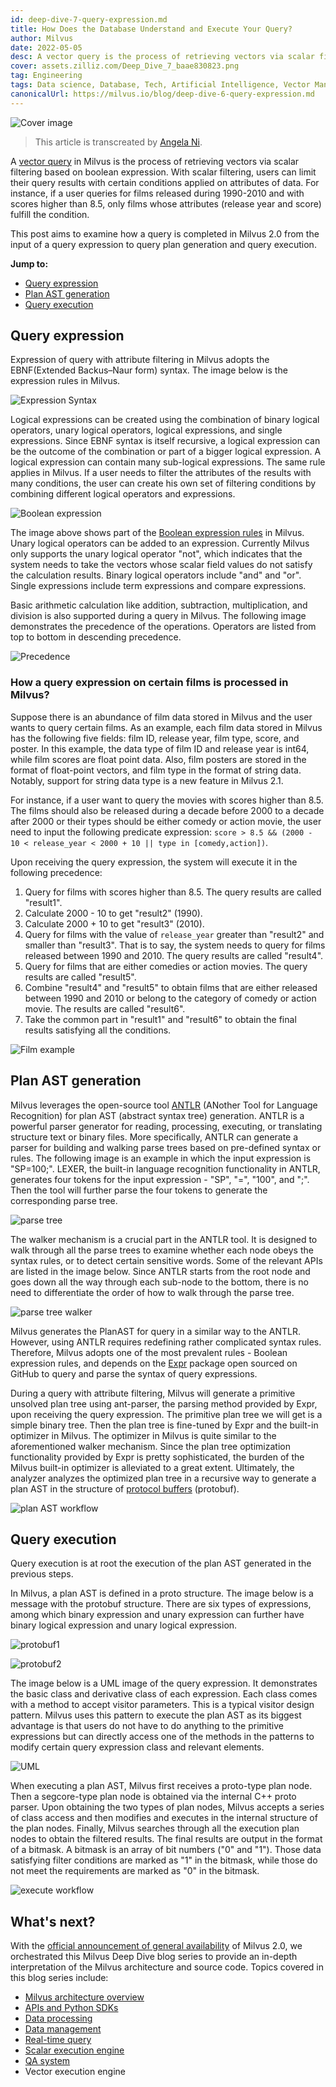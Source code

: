 ```yaml
---
id: deep-dive-7-query-expression.md
title: How Does the Database Understand and Execute Your Query?
author: Milvus
date: 2022-05-05
desc: A vector query is the process of retrieving vectors via scalar filtering.
cover: assets.zilliz.com/Deep_Dive_7_baae830823.png
tag: Engineering
tags: Data science, Database, Tech, Artificial Intelligence, Vector Management
canonicalUrl: https://milvus.io/blog/deep-dive-6-query-expression.md
---
```


![Cover image](https://assets.zilliz.com/Deep_Dive_7_baae830823.png "How Does the Database Understand and Execute Your Query?")

> This article is transcreated by [Angela Ni](https://www.linkedin.com/in/yiyun-n-2aa713163/).

A [vector query](https://milvus.io/docs/v2.0.x/query.md) in Milvus is the process of retrieving vectors via scalar filtering based on boolean expression. With scalar filtering, users can limit their query results with certain conditions applied on attributes of data. For instance, if a user queries for films released during 1990-2010 and with scores higher than 8.5, only films whose attributes (release year and score) fulfill the condition.

This post aims to examine how a query is completed in Milvus 2.0 from the input of a query expression to query plan generation and query execution. 

**Jump to:**
- [Query expression](#Query-expression)
- [Plan AST generation](#Plan-AST-generation)
- [Query execution](#Query-execution)

## Query expression

Expression of query with attribute filtering in Milvus adopts the EBNF(Extended Backus–Naur form) syntax. The image below is the expression rules in Milvus.

![Expression Syntax](https://assets.zilliz.com/Expression_Syntax_966493a5be.png "The EBNF syntax of a logical expression.")

Logical expressions can be created using the combination of binary logical operators, unary logical operators, logical expressions, and single expressions. Since EBNF syntax is itself recursive, a logical expression can be the outcome of the combination or part of a bigger logical expression. A logical expression can contain many sub-logical expressions. The same rule applies in Milvus. If a user needs to filter the attributes of the results with many conditions, the user can create his own set of filtering conditions by combining different logical operators and expressions.

![Boolean expression](https://assets.zilliz.com/Boolean_expression_1_dce12f8483.png "Boolean expression rules in Milvus.")

The image above shows part of the [Boolean expression rules](https://milvus.io/docs/v2.0.x/boolean.md) in Milvus. Unary logical operators can be added to an expression. Currently Milvus only supports the unary logical operator "not", which indicates that the system needs to take the vectors whose scalar field values do not satisfy the calculation results. Binary logical operators include "and" and "or". Single expressions include term expressions and compare expressions.

Basic arithmetic calculation like addition, subtraction, multiplication, and division is also supported during a query in Milvus. The following image demonstrates the precedence of the operations. Operators are listed from top to bottom in descending precedence.

![Precedence](https://assets.zilliz.com/Precedence_b8cfbdf17b.png "The precedence of operations in Milvus.")

### How a query expression on certain films is processed in Milvus?

Suppose there is an abundance of film data stored in Milvus and the user wants to query certain films. As an example, each film data stored in Milvus has the following five fields: film ID, release year, film type, score, and poster. In this example, the data type of film ID and release year is int64, while film scores are float point data. Also, film posters are stored in the format of float-point vectors, and film type in the format of string data. Notably, support for string data type is a new feature in Milvus 2.1.

For instance, if a user want to query the movies with scores higher than 8.5. The films should also be  released during a decade before 2000 to a decade after 2000 or their types should be either comedy or action movie, the user need to input the following predicate expression: `score > 8.5 && (2000 - 10 < release_year < 2000 + 10 || type in [comedy,action])`.

Upon receiving the query expression, the system will execute it in the following precedence:

1. Query for films with scores higher than 8.5. The query results are called "result1".
2. Calculate 2000 - 10 to get "result2" (1990).
3. Calculate 2000 + 10 to get "result3" (2010).
4. Query for films with the value of `release_year` greater than "result2" and smaller than "result3". That is to say, the system needs to query for films released between 1990 and 2010. The query results are called "result4".
5. Query for films that are either comedies or action movies. The query results are called "result5".
6. Combine "result4" and "result5" to obtain films that are either released between 1990 and 2010 or belong to the category of comedy or action movie. The results are called "result6".
7. Take the common part in "result1" and "result6" to obtain the final results satisfying all the conditions.

![Film example](https://assets.zilliz.com/Frame_1_16_00972a6e5d.png "Querying films in the database.")

## Plan AST generation

Milvus leverages the open-source tool [ANTLR](https://www.antlr.org/) (ANother Tool for Language Recognition) for plan AST (abstract syntax tree) generation. ANTLR is a powerful parser generator for reading, processing, executing, or translating structure text or binary files. More specifically, ANTLR can generate a parser for building and walking parse trees based on pre-defined syntax or rules. The following image is an example in which the input expression is "SP=100;". LEXER, the built-in language recognition functionality in ANTLR, generates four tokens for the input expression - "SP", "=", "100", and ";". Then the tool will further parse the four tokens to generate the corresponding parse tree.

![parse tree](https://assets.zilliz.com/parse_tree_b2c3fb0b36.png "Generating a parse tree for the input expression.")

The walker mechanism is a crucial part in the ANTLR tool. It is designed to walk through all the parse trees to examine whether each node obeys the syntax rules, or to detect certain sensitive words. Some of the relevant APIs are listed in the image below. Since ANTLR starts from the root node and goes down all the way through each sub-node to the bottom, there is no need to differentiate the order of how to walk through the parse tree. 

![parse tree walker](https://assets.zilliz.com/parse_tree_walker_9a27942502.png "The parse-tree walker mechanism in ANTLR.")

Milvus generates the PlanAST for query in a similar way to the ANTLR. However, using ANTLR requires redefining rather complicated syntax rules. Therefore, Milvus adopts one of the most prevalent rules - Boolean expression rules, and depends on the [Expr](https://github.com/antonmedv/expr) package open sourced on GitHub to query and parse the syntax of query expressions.

During a query with attribute filtering, Milvus will generate a primitive unsolved plan tree using ant-parser, the parsing method provided by Expr, upon receiving the query expression. The primitive plan tree we will get is a simple binary tree. Then the plan tree is fine-tuned by Expr and the built-in optimizer in Milvus. The optimizer in Milvus is quite similar to the aforementioned walker mechanism. Since the plan tree optimization functionality provided by Expr is pretty sophisticated, the burden of the Milvus built-in optimizer is alleviated to a great extent. Ultimately, the analyzer analyzes the optimized plan tree in a recursive way to generate a plan AST in the structure of [protocol buffers](https://developers.google.com/protocol-buffers) (protobuf).

![plan AST workflow](https://assets.zilliz.com/plan_AST_workflow_3e50b7a0d4.png "The workflow of generating a plan AST in Milvus.")

## Query execution

Query execution is at root the execution of the plan AST generated in the previous steps.

In Milvus, a plan AST is defined in a proto structure. The image below is a message with the protobuf structure. There are six types of expressions, among which binary expression and unary expression can further have binary logical expression and unary logical expression.

![protobuf1](https://assets.zilliz.com/Protobuf1_232132dcf2.png "A query message with the protobuf structure.")

![protobuf2](https://assets.zilliz.com/protobuf2_193f92f033.png "A query message with the protobuf structure.")

The image below is a UML image of the query expression. It demonstrates the basic class and derivative class of each expression. Each class comes with a method to accept visitor parameters. This is a typical visitor design pattern. Milvus uses this pattern to execute the plan AST as its biggest advantage is that users do not have to do anything to the primitive expressions but can directly access one of the methods in the patterns to modify certain query expression class and relevant elements.

![UML](https://assets.zilliz.com/UML_1238bc30e1.png "A UML image of the query expression.")

When executing a plan AST, Milvus first receives a proto-type plan node. Then a segcore-type plan node is obtained via the internal C++ proto parser. Upon obtaining the two types of plan nodes, Milvus accepts a series of class access and then modifies and executes in the internal structure of the plan nodes. Finally, Milvus searches through all the execution plan nodes to obtain the filtered results. The final results are output in the format of a bitmask. A bitmask is an array of bit numbers ("0" and "1"). Those data satisfying filter conditions are marked as "1" in the bitmask, while those do not meet the requirements are marked as "0" in the bitmask.

![execute workflow](https://assets.zilliz.com/execute_workflow_d89f1ee925.png "The workflow of executing a plan AST in Milvus.")

## What's next?

With the [official announcement of general availability](https://milvus.io/blog/2022-1-25-annoucing-general-availability-of-milvus-2-0.md) of Milvus 2.0, we orchestrated this Milvus Deep Dive blog series to provide an in-depth interpretation of the Milvus architecture and source code. Topics covered in this blog series include:

- [Milvus architecture overview](https://milvus.io/blog/deep-dive-1-milvus-architecture-overview.md)
- [APIs and Python SDKs](https://milvus.io/blog/deep-dive-2-milvus-sdk-and-api.md)
- [Data processing](https://milvus.io/blog/deep-dive-3-data-processing.md)
- [Data management](https://milvus.io/blog/deep-dive-4-data-insertion-and-data-persistence.md)
- [Real-time query](https://milvus.io/blog/deep-dive-5-real-time-query.md)
- [Scalar execution engine](https://milvus.io/blog/deep-dive-7-query-expression.md)
- [QA system](https://milvus.io/blog/deep-dive-6-oss-qa.md)
- Vector execution engine





